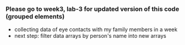 ### Please go to week3, lab-3 for updated version of this code (grouped elements)
* collecting data of eye contacts with my family members in a week
* next step: filter data arrays by person's name into new arrays
